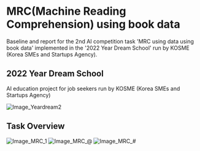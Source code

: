 # MRC(Machine Reading Comprehension) using book data
Baseline and report for the 2nd AI competition task 'MRC using data using book data' implemented in the '2022 Year Dream School' run by KOSME (Korea SMEs and Startups Agency).

## 2022 Year Dream School
AI education project for job seekers run by KOSME (Korea SMEs and Startups Agency)

![Image_Yeardream2](https://user-images.githubusercontent.com/89120612/215303911-f518bbb1-8df5-44b3-b987-85592331dfbe.png)

## Task Overview
![Image_MRC_1](https://user-images.githubusercontent.com/89120612/215271279-01c091b5-26b1-4cfb-a6e6-2714b63e3cd8.png)
![Image_MRC_@](https://user-images.githubusercontent.com/89120612/215271283-4d8e1f84-bfc2-4ec0-8654-0adce9011fa6.png)
![Image_MRC_#](https://user-images.githubusercontent.com/89120612/215271286-4cbdde7b-f798-4c48-9c16-f5049e38cbe8.png)
